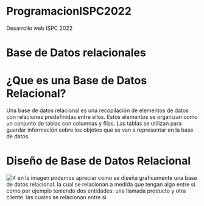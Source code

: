 # ProgramacionISPC2022
Desarrollo web ISPC 2022
# Base de Datos relacionales
# ¿Que es una Base de Datos Relacional?
Una base de datos relacional es una recopilación de elementos de datos con relaciones predefinidas entre ellos.
Estos elementos se organizan como un conjunto de tablas con columnas y filas.
Las tablas se utilizan para guardar información sobre los objetos que se van a representar en la base de datos.
# Diseño de Base de Datos Relacional
![4](https://user-images.githubusercontent.com/61832822/175092428-dd812379-f9ae-41ba-8d2f-24548af953a9.gif)
en la imagen podemos apreciar como se diseña graficamente una base de datos relacional.
la cual se relacionan a medida que tengan algo entre si.
como por ejemplo teniendo dos entidades: una llamada producto y otra cliente.
las cuales se relacionan entre si
